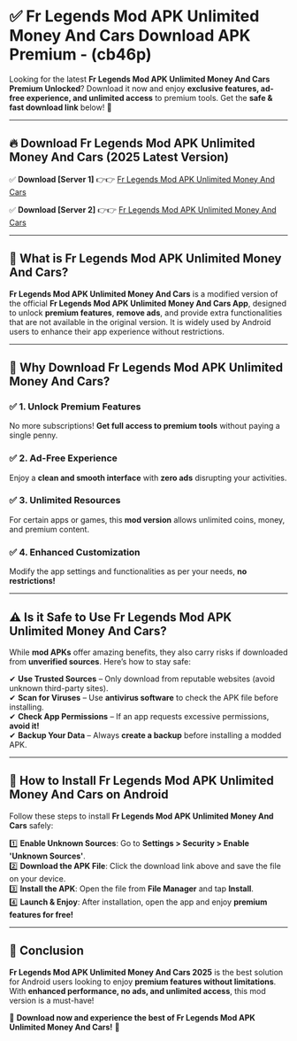 
# ✅ Fr Legends Mod APK Unlimited Money And Cars Download APK Premium -  (cb46p) 

Looking for the latest **Fr Legends Mod APK Unlimited Money And Cars Premium Unlocked**? Download it now and enjoy **exclusive features, ad-free experience, and unlimited access** to premium tools. Get the **safe & fast download link** below! 🚀

---

## 🔥 Download Fr Legends Mod APK Unlimited Money And Cars (2025 Latest Version)

✅ **Download [Server 1]** 👉👉 [Fr Legends Mod APK Unlimited Money And Cars ](https://apkcomod.com?title=Fr_Legends_Mod_APK_Unlimited_Money_And_Cars)  

✅ **Download [Server 2]** 👉👉 [Fr Legends Mod APK Unlimited Money And Cars ](https://apkcomod.com?title=Fr_Legends_Mod_APK_Unlimited_Money_And_Cars)  


---

## 📌 What is Fr Legends Mod APK Unlimited Money And Cars?

**Fr Legends Mod APK Unlimited Money And Cars** is a modified version of the official **Fr Legends Mod APK Unlimited Money And Cars App**, designed to unlock **premium features**, **remove ads**, and provide extra functionalities that are not available in the original version. It is widely used by Android users to enhance their app experience without restrictions.

---

## 🌟 Why Download Fr Legends Mod APK Unlimited Money And Cars?

### ✅ 1. Unlock Premium Features
No more subscriptions! **Get full access to premium tools** without paying a single penny.

### ✅ 2. Ad-Free Experience
Enjoy a **clean and smooth interface** with **zero ads** disrupting your activities.

### ✅ 3. Unlimited Resources
For certain apps or games, this **mod version** allows unlimited coins, money, and premium content.

### ✅ 4. Enhanced Customization
Modify the app settings and functionalities as per your needs, **no restrictions!**

---

## ⚠️ Is it Safe to Use Fr Legends Mod APK Unlimited Money And Cars?

While **mod APKs** offer amazing benefits, they also carry risks if downloaded from **unverified sources**. Here’s how to stay safe:

✔ **Use Trusted Sources** – Only download from reputable websites (avoid unknown third-party sites).  
✔ **Scan for Viruses** – Use **antivirus software** to check the APK file before installing.  
✔ **Check App Permissions** – If an app requests excessive permissions, **avoid it!**  
✔ **Backup Your Data** – Always **create a backup** before installing a modded APK.

---

## 📲 How to Install Fr Legends Mod APK Unlimited Money And Cars on Android

Follow these steps to install **Fr Legends Mod APK Unlimited Money And Cars** safely:

1️⃣ **Enable Unknown Sources**: Go to **Settings > Security > Enable 'Unknown Sources'**.  
2️⃣ **Download the APK File**: Click the download link above and save the file on your device.  
3️⃣ **Install the APK**: Open the file from **File Manager** and tap **Install**.  
4️⃣ **Launch & Enjoy**: After installation, open the app and enjoy **premium features for free!**

---

## 🚀 Conclusion

**Fr Legends Mod APK Unlimited Money And Cars 2025** is the best solution for Android users looking to enjoy **premium features without limitations**. With **enhanced performance, no ads, and unlimited access**, this mod version is a must-have!

🔻 **Download now and experience the best of Fr Legends Mod APK Unlimited Money And Cars!** 🔻

